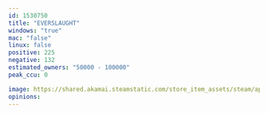 ```yaml
---
id: 1530750
title: "EVERSLAUGHT"
windows: "true"
mac: "false"
linux: false
positive: 225
negative: 132
estimated_owners: "50000 - 100000"
peak_ccu: 0

image: https://shared.akamai.steamstatic.com/store_item_assets/steam/apps/1530750/header.jpg?t=1689964721
opinions:
---
```

